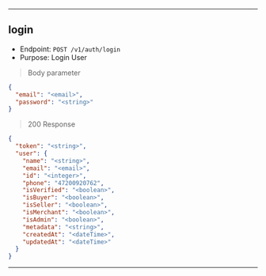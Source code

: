 
----------------------------------------------------------------------------------
## login
* Endpoint: `POST /v1/auth/login`
* Purpose: Login User


> Body parameter
```json
{
  "email": "<email>",
  "password": "<string>"
}
```

> 200 Response

```json
{
  "token": "<string>",
  "user": {
    "name": "<string>",
    "email": "<email>",
    "id": "<integer>",
    "phone": "47200920762",
    "isVerified": "<boolean>",
    "isBuyer": "<boolean>",
    "isSeller": "<boolean>",
    "isMerchant": "<boolean>",
    "isAdmin": "<boolean>",
    "metadata": "<string>",
    "createdAt": "<dateTime>",
    "updatedAt": "<dateTime>"
  }
}
```
----------------------------------------------------------------------------------